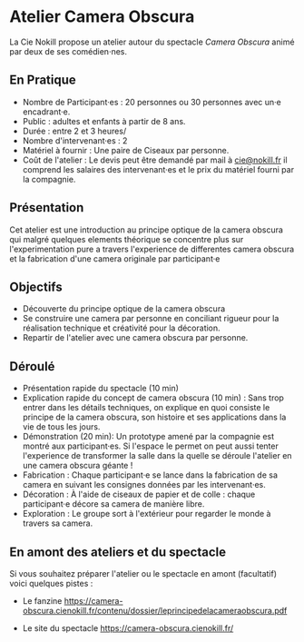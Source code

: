 # Atelier Camera Obscura

La Cie Nokill propose un atelier autour du spectacle *Camera Obscura* animé par deux de ses comédien·nes.

## En Pratique

* Nombre de Participant·es : 20 personnes ou 30 personnes avec un·e encadrant·e.
* Public : adultes et enfants à partir de 8 ans.
* Durée : entre 2 et 3 heures/
* Nombre d'intervenant·es : 2
* Matériel à fournir : Une paire de Ciseaux par personne.
* Coût de l'atelier : Le devis peut être demandé par mail à cie@nokill.fr il comprend les salaires des intervenant·es et le prix du matériel fourni par la compagnie.


## Présentation

Cet atelier est une introduction au principe optique de la camera obscura qui malgré quelques elements théorique se concentre plus sur l'experimentation pure a travers l'experience de differentes camera obscura et la fabrication d'une camera originale par participant·e

## Objectifs

* Découverte du principe optique de la camera obscura
* Se construire une camera par personne en conciliant rigueur pour la réalisation technique et créativité pour la décoration.
* Repartir de l'atelier avec une camera obscura par personne.

## Déroulé

* Présentation rapide du spectacle (10 min)
* Explication rapide du concept de camera obscura (10 min) : Sans trop entrer dans les détails techniques, on explique en quoi consiste le principe de la camera obscura, son histoire et ses applications dans la vie de tous les jours.
* Démonstration (20 min): Un prototype amené par la compagnie est montré aux participant·es. Si l'espace le permet on peut aussi tenter l'experience de transformer la salle dans la quelle se déroule l'atelier en une camera obscura géante !
* Fabrication : Chaque participant·e se lance dans la fabrication de sa camera en suivant les consignes données par les intervenant·es.
* Décoration : À l'aide de ciseaux de papier et de colle : chaque participant·e décore sa camera de manière libre.
* Exploration : Le groupe sort à l'extérieur pour regarder le monde à travers sa camera.

## En amont des ateliers et du spectacle

Si vous souhaitez préparer l'atelier ou le spectacle en amont (facultatif) voici quelques pistes :

* Le fanzine https://camera-obscura.cienokill.fr/contenu/dossier/leprincipedelacameraobscura.pdf

* Le site du spectacle https://camera-obscura.cienokill.fr/
